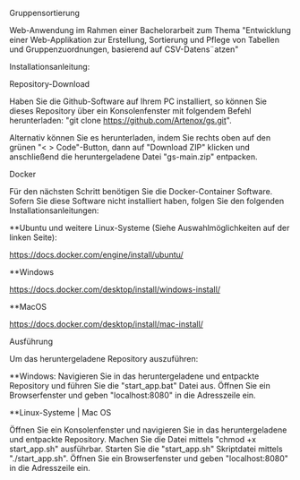 Gruppensortierung

Web-Anwendung im Rahmen einer Bachelorarbeit zum Thema "Entwicklung einer Web-Applikation zur Erstellung, Sortierung und Pflege von Tabellen und Gruppenzuordnungen, basierend auf CSV-Datens¨atzen"

Installationsanleitung:

Repository-Download

Haben Sie die Github-Software auf Ihrem PC installiert, so können Sie dieses Repository über ein Konsolenfenster mit folgendem Befehl herunterladen: "git clone https://github.com/Artenox/gs.git".

Alternativ können Sie es herunterladen, indem Sie rechts oben auf den grünen "< > Code"-Button, dann auf "Download ZIP" klicken und anschließend die heruntergeladene Datei "gs-main.zip" entpacken.

Docker

Für den nächsten Schritt benötigen Sie die Docker-Container Software. Sofern Sie diese Software nicht installiert haben, folgen Sie den folgenden Installationsanleitungen:

**Ubuntu und weitere Linux-Systeme (Siehe Auswahlmöglichkeiten auf der linken Seite):

https://docs.docker.com/engine/install/ubuntu/

**Windows

https://docs.docker.com/desktop/install/windows-install/

**MacOS

https://docs.docker.com/desktop/install/mac-install/

Ausführung

Um das heruntergeladene Repository auszuführen:

**Windows: Navigieren Sie in das heruntergeladene und entpackte Repository und führen Sie die "start_app.bat" Datei aus. Öffnen Sie ein Browserfenster und geben "localhost:8080" in die Adresszeile ein.

**Linux-Systeme | Mac OS

Öffnen Sie ein Konsolenfenster und navigieren Sie in das heruntergeladene und entpackte Repository. Machen Sie die Datei mittels "chmod +x start_app.sh" ausführbar. Starten Sie die "start_app.sh" Skriptdatei mittels "./start_app.sh". Öffnen Sie ein Browserfenster und geben "localhost:8080" in die Adresszeile ein.
